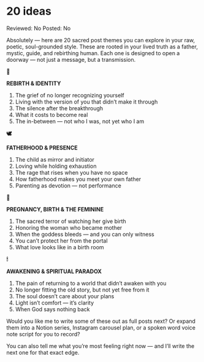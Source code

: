 # 20 ideas

Reviewed: No
Posted: No

Absolutely — here are 20 sacred post themes you can explore in your raw, poetic, soul-grounded style. These are rooted in your lived truth as a father, mystic, guide, and rebirthing human. Each one is designed to open a doorway — not just a message, but a transmission.

**🧬**

**REBIRTH & IDENTITY**

1. The grief of no longer recognizing yourself
2. Living with the version of you that didn’t make it through
3. The silence after the breakthrough
4. What it costs to become real
5. The in-between — not who I was, not yet who I am

**🕊**

**FATHERHOOD & PRESENCE**

1. The child as mirror and initiator
2. Loving while holding exhaustion
3. The rage that rises when you have no space
4. How fatherhood makes you meet your own father
5. Parenting as devotion — not performance

**🌊**

**PREGNANCY, BIRTH & THE FEMININE**

1. The sacred terror of watching her give birth
2. Honoring the woman who became mother
3. When the goddess bleeds — and you can only witness
4. You can’t protect her from the portal
5. What love looks like in a birth room

**🕯**

**AWAKENING & SPIRITUAL PARADOX**

1. The pain of returning to a world that didn’t awaken with you
2. No longer fitting the old story, but not yet free from it
3. The soul doesn’t care about your plans
4. Light isn’t comfort — it’s clarity
5. When God says nothing back

Would you like me to write some of these out as full posts next? Or expand them into a Notion series, Instagram carousel plan, or a spoken word voice note script for you to record?

You can also tell me what you’re most feeling right now — and I’ll write the next one for that exact edge.